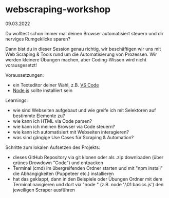 # webscraping-workshop
09.03.2022

Du wolltest schon immer mal deinen Browser automatisiert steuern und dir nerviges Rumgeklicke sparen?

Dann bist du in dieser Session genau richtig, wir beschäftigen wir uns mit Web Scraping & Tools rund um die Automatisierung von Prozessen. Wir werden kleinere Übungen machen, aber Coding-Wissen wird nicht vorausgesetzt!

Voraussetzungen:
- ein Texteditor deiner Wahl, z.B. [VS Code](https://code.visualstudio.com/)
- [Node.js](https://nodejs.org/en/) sollte installiert sein

Learnings:
- wie sind Webseiten aufgebaut und wie greife ich mit Selektoren auf bestimmte Elemente zu?
- wie kann ich HTML via Code parsen?
- wie kann ich meinen Browser via Code steuern?
- wie kann ich automatisiert mit Webseiten interagieren?
- was sind gängige Use Cases für Scraping & Automation?

Schritte zum lokalen Aufsetzen des Projekts:
- dieses GitHub Repository via git klonen oder als .zip downloaden (über grünes Drowdown "Code") und entpacken
- Terminal (cmd) im übergreifenden Ordner starten und mit "npm install" die Abhängigkeiten (Puppeteer etc.) installieren
- hat das geklappt, dann in den Beispiele oder Übungen Ordner mit dem Terminal navigieren und dort via "node <Name der Datei>" (z.B. node '.\01 basics.js') den jeweiligen Scraper ausführen
